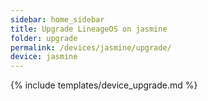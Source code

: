 ```yaml
---
sidebar: home_sidebar
title: Upgrade LineageOS on jasmine
folder: upgrade
permalink: /devices/jasmine/upgrade/
device: jasmine
---
```

{% include templates/device_upgrade.md %}

